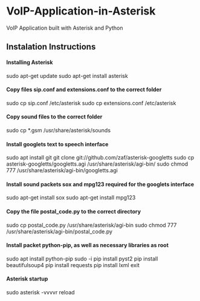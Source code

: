 # VoIP-Application-in-Asterisk
 VoIP Application built with Asterisk and Python
 
## Instalation Instructions

#### Installing Asterisk
sudo apt-get update
sudo apt-get install asterisk

#### Copy files sip.conf and extensions.conf to the correct folder
sudo cp sip.conf /etc/asterisk
sudo cp extensions.conf /etc/asterisk

#### Copy sound files to the correct folder
sudo cp *.gsm /usr/share/asterisk/sounds

#### Install googlets text to speech interface
sudo apt install git
git clone git://github.com/zaf/asterisk-googletts
sudo cp asterisk-googletts/googletts.agi /usr/share/asterisk/agi-bin/
sudo chmod 777 /usr/share/asterisk/agi-bin/googletts.agi

#### Install sound packets sox and mpg123 required for the googlets interface
sudo apt-get install sox
sudo apt-get install mpg123

#### Copy the file postal_code.py to the correct directory
sudo cp postal_code.py /usr/share/asterisk/agi-bin
sudo chmod 777 /usr/share/asterisk/agi-bin/postal_code.py

#### Install packet python-pip, as well as necessary libraries as root
sudo apt install python-pip
sudo -i
pip install pyst2
pip install beautifulsoup4
pip install requests
pip install lxml
exit

#### Asterisk startup
sudo asterisk -vvvvr
reload
